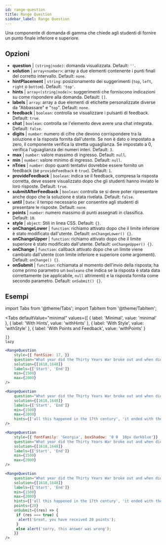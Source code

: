 ```yaml
---
id: range-question
title: Range Question
sidebar_label: Range Question
---
```


Una componente di domanda di gamma che chiede agli studenti di fornire un punto finale inferiore e superiore.

## Opzioni

* __question__ | `(string|node)`: domanda visualizzata. Default: `''`.
* __solution__ | `array<number>`: array a due elementi contenente i punti finali del corretto intervallo. Default: `none`.
* __hintPlacement__ | `string`: posizionamento dei suggerimenti (`top`, `left`, `right` o `bottom`). Default: `'top'`.
* __hints__ | `array<(string|node)>`: suggerimenti che forniscono indicazioni su come rispondere alla domanda. Default: `[]`.
* __labels__ | `array`: array a due elementi di etichette personalizzate diverse da "Abbassare" e "`top`". Default: `none`.
* __feedback__ | `boolean`: controlla se visualizzare i pulsanti di feedback. Default: `true`.
* __chat__ | `boolean`: controlla se l'elemento deve avere una chat integrata. Default: `false`.
* __digits__ | `number`: numero di cifre che devono corrispondere tra la soluzione e la risposta fornita dall'utente. Se non è dato o impostato a zero, il componente verifica la stretta uguaglianza. Se impostato a 0, verifica l'uguaglianza dei numeri interi. Default: `3`.
* __max__ | `number`: valore massimo di ingresso. Default: `null`.
* __min__ | `number`: valore minimo di ingresso. Default: `null`.
* __nTries__ | `number`: dopo quanti tentativi dovrebbe essere fornito un feedback (se `provideFeedback` è `true`). Default: `1`.
* __provideFeedback__ | `boolean`: indica se il feedback, compresa la risposta corretta, deve essere visualizzato dopo che gli studenti hanno inviato le loro risposte. Default: `true`.
* __submitAfterFeedback__ | `boolean`: controlla se si deve poter ripresentare anche dopo che la soluzione è stata rivelata. Default: `false`.
* __until__ | `Date`: il tempo necessario per consentire agli studenti di presentare le risposte. Default: `none`.
* __points__ | `number`: numero massimo di punti assegnati in classifica. Default: `10`.
* __style__ | `object`: Stili in linea CSS. Default: `{}`.
* __onChangeLower__ | `function`: richiamo attivato dopo che il limite inferiore è stato modificato dall'utente. Default: `onChangeLower() {}`.
* __onChangeUpper__ | `function`: richiamo attivato dopo che il limite superiore è stato modificato dall'utente. Default: `onChangeUpper() {}`.
* __onChange__ | `function`: callback attivato dopo che un limite viene cambiato dall'utente (con limite inferiore e superiore come argomenti). Default: `onChange() {}`.
* __onSubmit__ | `function`: richiamata al momento dell'invio della risposta; ha come primo parametro un `booleano` che indica se la risposta è stata data correttamente (se applicabile, `null` altrimenti) e la risposta fornita come secondo parametro. Default: `onSubmit() {}`.


## Esempi

import Tabs from '@theme/Tabs';
import TabItem from '@theme/TabItem';

<Tabs
    defaultValue="minimal"
    values={[
        { label: 'Minimal', value: 'minimal' },
        { label: 'With Hints', value: 'withHints' },
        { label: 'With Style', value: 'withStyle' },
        { label: 'With Points and Feedback', value: 'withPoints' }
        
    ]}
    lazy
>

<TabItem value="minimal">

```jsx live
<RangeQuestion
    style={{ fontSize: 17, }}
    question="What year did the Thirty Years War broke out and when did it?"
    solution={[1618,1648]}
    labels={['Start', 'End']}
    min={1500}
    max={2000}
/>
```

</TabItem>

<TabItem value="withHints">

```jsx live
<RangeQuestion
    question="What year did the Thirty Years War broke out and when did it?"
    solution={[1618,1648]}
    labels={['Start', 'End']}
    min={1500}
    max={2000}
    hints={['all this happened in the 17th century', 'it ended with the Peace of Westphalia in 1648']}
/>
```

</TabItem>

<TabItem value="withStyle">

```jsx live
<RangeQuestion
    style={{ fontFamily: 'Georgia', boxShadow: '0 0  10px darkblue'}}
    question="What year did the Thirty Years War broke out and when did it?"
    solution={[1618,1648]}
    labels={['Start', 'End']}
    min={1500}
    max={2000}
/>
```

</TabItem>

<TabItem value="withPoints">

```jsx live
<RangeQuestion
    question="What year did the Thirty Years War broke out and when did it?"
    solution={[1618,1648]}
    labels={['Start', 'End']}
    min={1500}
    max={2000}
    hints={['all this happened in the 17th century', 'it ended with the Peace of Westphalia in 1648']}
    points={20}
    onSubmit={(res) => {
     if (res === true) {
      alert('Great, you have received 20 points');
     }
     else alert('sorry, this answer was wrong');
    }}
/>
```

</TabItem>

</Tabs>
